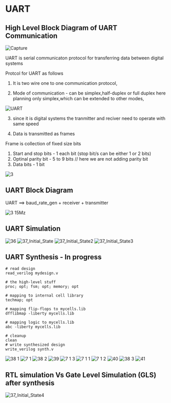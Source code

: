 # UART

## High Level Block Diagram of UART Communication

![Capture](https://github.com/adhiiiii/Hardware-Design---VLSI/assets/47310995/ffd24671-020d-43c9-8ccb-34354802d88d)

UART is serial communicaton protocol for transferring data between digital systems

Protcol for UART as follows

1) It is two wire one to one communication protocol, 

2) Mode of communication - can be simplex,half-duplex or full duplex
here planning only simplex,which can be extended to other modes,

![UART](https://github.com/adhiiiii/Hardware-Design---VLSI/assets/47310995/b7b67d52-6ca8-4b07-ab54-2bf2b9d4a019)

3) since it is digital systems the tranmitter and reciver need to operate with same speed

4) Data is transmitted as frames

Frame is collection of fixed size bits

1) Start and stop bits -  1 each bit (stop bit/s can be either 1 or 2 bits)
2) Optinal parity bit - 5 to 9 bits // here we are not adding parity bit
3) Data bits  - 1 bit

![3](https://github.com/adhiiiii/Hardware-Design---VLSI/assets/47310995/2e9baf11-257f-4162-9d4f-4b95c6009ca3)

## UART Block Diagram

 UART ==> baud_rate_gen + receiver + transmitter
 
 ![3 15Mz](https://github.com/adhiiiii/Hardware-Design---VLSI/assets/47310995/8c77c8e6-a51f-4a68-9841-d197eb943a5e)


## UART Simulation

![36](https://github.com/adhiiiii/Hardware-Design---VLSI/assets/47310995/2bcf5ef5-60af-4b71-a13e-d807deeed533)
![37_Initial_State](https://github.com/adhiiiii/Hardware-Design---VLSI/assets/47310995/ced5aa40-8a67-4280-a1fb-36809e5c91a8)
![37_Initial_State2](https://github.com/adhiiiii/Hardware-Design---VLSI/assets/47310995/7b50ad46-5818-4142-acf3-63e7743fd881)
![37_Initial_State3](https://github.com/adhiiiii/Hardware-Design---VLSI/assets/47310995/85fd7a10-f262-40d7-8497-b17227ad40c7)


## UART Synthesis - In progress

```
# read design
read_verilog mydesign.v

# the high-level stuff
proc; opt; fsm; opt; memory; opt

# mapping to internal cell library
techmap; opt

# mapping flip-flops to mycells.lib
dfflibmap -liberty mycells.lib

# mapping logic to mycells.lib
abc -liberty mycells.lib

# cleanup
clean
# write synthesized design
write_verilog synth.v

``` 


![38 1](https://github.com/adhiiiii/Hardware-Design---VLSI/assets/47310995/5d55f9b4-9f90-47b3-9d0f-a0c9df1f1097)
![7 1](https://github.com/adhiiiii/Hardware-Design---VLSI/assets/47310995/ba42cb5c-93a9-4404-82ad-b7ca5143d9eb)
![38 2](https://github.com/adhiiiii/Hardware-Design---VLSI/assets/47310995/6f0ae3b3-90ca-4e6d-83d8-f0d5d27f0a39)
![39](https://github.com/adhiiiii/Hardware-Design---VLSI/assets/47310995/2d268e98-d683-49fd-9a11-df3eda1c652e)
![7 1 3](https://github.com/adhiiiii/Hardware-Design---VLSI/assets/47310995/ae2b5b03-a253-40af-aabc-a22514bc4b14)
![7 1 1](https://github.com/adhiiiii/Hardware-Design---VLSI/assets/47310995/bf43e7c1-2bf5-45cb-890f-53ede3a4a573)
![7 1 2](https://github.com/adhiiiii/Hardware-Design---VLSI/assets/47310995/97045843-5ee7-4e8a-96b8-6ef01dc09666)
![40](https://github.com/adhiiiii/Hardware-Design---VLSI/assets/47310995/0b105b04-bda4-4bce-b3c8-612b0a09de52)
![38 3](https://github.com/adhiiiii/Hardware-Design---VLSI/assets/47310995/332d4b58-8283-4b7f-b454-cfd42aa94a13)
![41](https://github.com/adhiiiii/Hardware-Design---VLSI/assets/47310995/33adf5eb-6ca3-4239-8371-ef9ea274beb1)

## RTL simulation Vs Gate Level Simulation (GLS) after synthesis

![37_Initial_State4](https://github.com/adhiiiii/Hardware-Design---VLSI/assets/47310995/3b005d93-a57d-4db0-ae78-f58f7cf602e6)


